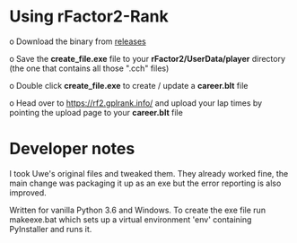 # Using rFactor2-Rank

o Download the binary from [releases](../../releases)

o Save the **create_file.exe** file to your **rFactor2/UserData/player** directory (the one that contains all those ".cch" files)

o Double click **create_file.exe** to create / update a **career.blt** file

o Head over to https://rf2.gplrank.info/ and upload your lap times by pointing the upload page to your **career.blt** file

# Developer notes 
I took Uwe's original files and tweaked them. They already worked fine, the main change was packaging it up as an exe but the error reporting is also improved.

Written for vanilla Python 3.6 and Windows. To create the exe file run makeexe.bat which sets up a virtual environment 'env' containing PyInstaller and runs it.
